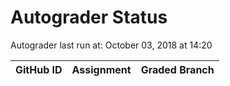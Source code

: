 # Autograder Status
Autograder last run at: October 03, 2018 at 14:20

| GitHub ID | Assignment | Graded Branch |
|-----------|------------|---------------|
